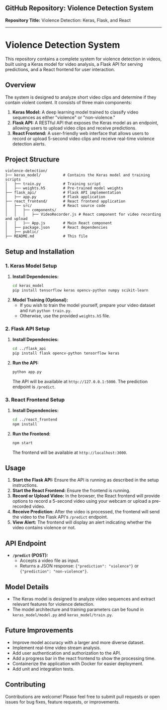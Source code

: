 ## GitHub Repository: Violence Detection System

**Repository Title:** Violence Detection: Keras, Flask, and React

-----

# Violence Detection System

This repository contains a complete system for violence detection in videos, built using a Keras model for video analysis, a Flask API for serving predictions, and a React frontend for user interaction.

## Overview

The system is designed to analyze short video clips and determine if they contain violent content. It consists of three main components:

1.  **Keras Model:** A deep learning model trained to classify video sequences as either "violence" or "non-violence."
2.  **Flask API:** A RESTful API that exposes the Keras model as an endpoint, allowing users to upload video clips and receive predictions.
3.  **React Frontend:** A user-friendly web interface that allows users to record or upload 5-second video clips and receive real-time violence detection alerts.

## Project Structure

```
violence-detection/
├── keras_model/          # Contains the Keras model and training scripts
│   ├── train.py          # Training script
│   ├── weights.h5        # Pre-trained model weights
├── flask_api/            # Flask API implementation
│   ├── app.py            # Flask application
├── react_frontend/       # React frontend application
│   ├── src/              # React source code
│   │   ├── components/
│   │   │   ├── VideoRecorder.js # React component for video recording and upload
│   │   ├── App.js        # Main React component
│   ├── package.json      # React dependencies
│   ├── public/
├── README.md             # This file
```

## Setup and Installation

### 1\. Keras Model Setup

1.  **Install Dependencies:**
    ```bash
    cd keras_model
    pip install tensorflow keras opencv-python numpy scikit-learn
    ```
2.  **Model Training (Optional):**
      * If you wish to train the model yourself, prepare your video dataset and run `python train.py`.
      * Otherwise, use the provided `weights.h5` file.

### 2\. Flask API Setup

1.  **Install Dependencies:**
    ```bash
    cd ../flask_api
    pip install flask opencv-python tensorflow keras
    ```
2.  **Run the API:**
    ```bash
    python app.py
    ```
    The API will be available at `http://127.0.0.1:5000`. The prediction endpoint is `/predict`.

### 3\. React Frontend Setup

1.  **Install Dependencies:**
    ```bash
    cd ../react_frontend
    npm install
    ```
2.  **Run the Frontend:**
    ```bash
    npm start
    ```
    The frontend will be available at `http://localhost:3000`.

## Usage

1.  **Start the Flask API:** Ensure the API is running as described in the setup instructions.
2.  **Start the React Frontend:** Ensure the frontend is running.
3.  **Record or Upload Video:** In the browser, the React frontend will provide options to record a 5-second video using your webcam or upload a pre-recorded video.
4.  **Receive Prediction:** After the video is processed, the frontend will send the video to the Flask API's `/predict` endpoint.
5.  **View Alert:** The frontend will display an alert indicating whether the video contains violence or not.

## API Endpoint

  * **`/predict` (POST):**
      * Accepts a video file as input.
      * Returns a JSON response: `{"prediction": "violence"}` or `{"prediction": "non-violence"}`.

## Model Details

  * The Keras model is designed to analyze video sequences and extract relevant features for violence detection.
  * The model architecture and training parameters can be found in `keras_model/model.py` and `keras_model/train.py`.

## Future Improvements

  * Improve model accuracy with a larger and more diverse dataset.
  * Implement real-time video stream analysis.
  * Add user authentication and authorization to the API.
  * Add a progress bar in the react frontend to show the processing time.
  * Containerize the application with Docker for easier deployment.
  * Add unit and integration tests.

## Contributing

Contributions are welcome\! Please feel free to submit pull requests or open issues for bug fixes, feature requests, or improvements.
